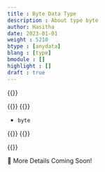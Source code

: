 ```yaml
---
title : Byte Data Type
description : About type byte
author: Hasitha
date: 2023-01-01
weight : 5210
btype : [anydata]
blang : [type]
bmodule : []
highlight : []
draft : true
---
```

{{<md class="summary">}}

{{</md>}}
{{<md class="syntax">}}

* `byte`

{{</md>}}
{{<md class="tldr">}}

{{</md>}}
<!--more-->

🚧 More Details Coming Soon!
